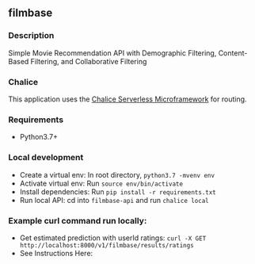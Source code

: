 ## filmbase

### Description
Simple Movie Recommendation API with Demographic Filtering, Content-Based Filtering, and Collaborative Filtering

### Chalice
This application uses the [Chalice Serverless Microframework](https://chalice.readthedocs.io/en/latest/) for routing.

### Requirements

* Python3.7+

### Local development

* Create a virtual env: In root directory, `python3.7 -mvenv env`
* Activate virtual env: Run `source env/bin/activate`
* Install dependencies: Run `pip install -r requirements.txt`
* Run local API:        cd into `filmbase-api` and run `chalice local`

### Example curl command run locally:
* Get estimated prediction with userId ratings: `curl -X GET http://localhost:8000/v1/filmbase/results/ratings`
* See Instructions Here:
